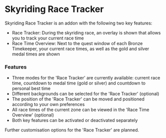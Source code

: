 # Skyriding Race Tracker

Skyriding Race Tracker is an addon with the following two key features:
*   Race Tracker: During the skyriding race, an overlay is shown that allows you to track your current race time
*   Race Time Overview: Next to the quest window of each Bronze Timekeeper, your current race times, as well as the gold and silver medal times are shown

### Features

*   Three modes for the 'Race Tracker' are currently available: current race time, countdown to medal time (gold or silver) and countdown to personal best time
*   Different backgrounds can be selected for the 'Race Tracker' (optional)
*   The position of the 'Race Tracker' can be moved and positioned according to your own preferences
*   All race times of the current zone can be viewed in the 'Race Time Overview' (optional)
*   Both key features can be activated or deactivated separately

Further customisation options for the 'Race Tracker' are planned.
